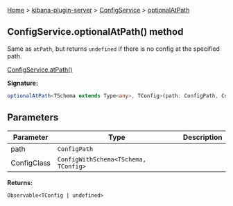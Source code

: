 [Home](./index) &gt; [kibana-plugin-server](./kibana-plugin-server.md) &gt; [ConfigService](./kibana-plugin-server.configservice.md) &gt; [optionalAtPath](./kibana-plugin-server.configservice.optionalatpath.md)

## ConfigService.optionalAtPath() method

Same as `atPath`<!-- -->, but returns `undefined` if there is no config at the specified path.

[ConfigService.atPath()](./kibana-plugin-server.configservice.atpath.md)

<b>Signature:</b>

```typescript
optionalAtPath<TSchema extends Type<any>, TConfig>(path: ConfigPath, ConfigClass: ConfigWithSchema<TSchema, TConfig>): Observable<TConfig | undefined>;
```

## Parameters

|  Parameter | Type | Description |
|  --- | --- | --- |
|  path | <code>ConfigPath</code> |  |
|  ConfigClass | <code>ConfigWithSchema&lt;TSchema, TConfig&gt;</code> |  |

<b>Returns:</b>

`Observable<TConfig | undefined>`

